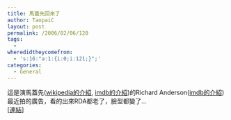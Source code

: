 ```yaml
---
title: 馬蓋先回來了
author: TaopaiC
layout: post
permalink: /2006/02/06/120
tags:
  - 
wheredidtheycomefrom:
  - 's:16:"a:1:{i:0;i:121;}";'
categories:
  - General
---
```

這是演馬蓋先([wikipedia的介紹][1], [imdb的介紹][2])的Richard Anderson([imdb的介紹][3])最近拍的廣告，看的出來RDA都老了，臉型都變了&#8230;  
[[連結][4]]

 [1]: http://zh.wikipedia.org/wiki/%E7%99%BE%E6%88%B0%E5%A4%A9%E9%BE%8D
 [2]: http://www.imdb.com/title/tt0088559/
 [3]: http://www.imdb.com/name/nm0000760/
 [4]: http://priceless.com/film/worldpremiere.html